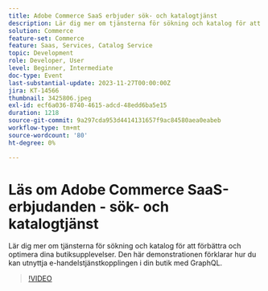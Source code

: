 ```yaml
---
title: Adobe Commerce SaaS erbjuder sök- och katalogtjänst
description: Lär dig mer om tjänsterna för sökning och katalog för att förbättra och optimera dina butiksupplevelser.  Den här demonstrationen förklarar hur du kan utnyttja e-handelstjänstkopplingen i din butik med GraphQL.
solution: Commerce
feature-set: Commerce
feature: Saas, Services, Catalog Service
topic: Development
role: Developer, User
level: Beginner, Intermediate
doc-type: Event
last-substantial-update: 2023-11-27T00:00:00Z
jira: KT-14566
thumbnail: 3425806.jpeg
exl-id: ecf6a036-8740-4615-adcd-48edd6ba5e15
duration: 1218
source-git-commit: 9a297cda953d4414131657f9ac84580aea0eabeb
workflow-type: tm+mt
source-wordcount: '80'
ht-degree: 0%

---
```


# Läs om Adobe Commerce SaaS-erbjudanden - sök- och katalogtjänst

Lär dig mer om tjänsterna för sökning och katalog för att förbättra och optimera dina butiksupplevelser.  Den här demonstrationen förklarar hur du kan utnyttja e-handelstjänstkopplingen i din butik med GraphQL.

>[!VIDEO](https://video.tv.adobe.com/v/3454732/?learn=on&captions=swe)
